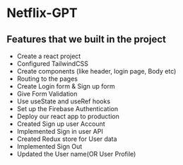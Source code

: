 # Netflix-GPT

## Features that we built in the project

- Create a react project
- Configured TailwindCSS
- Create components (like header, login page, Body etc)
- Routing to the pages
- Create Login form & Sign up form
- Give Form Validation
- Use useState and useRef hooks
- Set up the Firebase Authentication
- Deploy our react app to production
- Created Sign up user Account
- Implemented Sign in user API
- Created Redux store for User data
- Implemented Sign Out
- Updated the User name(OR User Profile)
